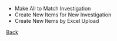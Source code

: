 * Make All to Match Investigation 
* Create New Items for New Investigation 
* Create New Items by Excel Upload 












[Back](https://github.com/hmislk/hmis/wiki/LIMS-Administration)